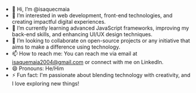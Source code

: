 - 👋 Hi, I’m @isaquecmaia
- 👀 I’m interested in web development, front-end technologies, and creating impactful digital experiences.
- 🌱 I’m currently learning advanced JavaScript frameworks, improving my back-end skills, and enhancing UI/UX design techniques.
- 💞️ I’m looking to collaborate on open-source projects or any initiative that aims to make a difference using technology.
- 📫 How to reach me: You can reach me via email at isaquemaia2004@gmail.com or connect with me on LinkedIn.
- 😄 Pronouns: He/Him
- ⚡ Fun fact: I'm passionate about blending technology with creativity, and I love exploring new things!


<!---
isaquecmaia/isaquecmaia is a ✨ special ✨ repository because its `README.md` (this file) appears on your GitHub profile.
You can click the Preview link to take a look at your changes.
--->
